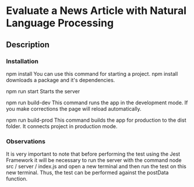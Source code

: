 # Evaluate a News Article with Natural Language Processing

## Description

### Installation

npm install You can use this command for starting a project. npm install downloads a package and it's dependencies.

npm run start Starts the server

npm run build-dev This command runs the app in the development mode. If you make corrections the page will reload automatically.

npm run build-prod This command builds the app for production to the dist folder. It connects project in production mode.

### Observations

It is very important to note that before performing the test using the Jest Framework it will be necessary to run the server with the command node src / server / index.js and open a new terminal and then run the test on this new terminal. Thus, the test can be performed against the postData function.
